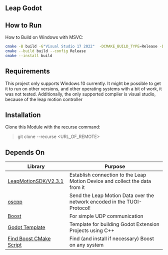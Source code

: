 ## Leap Godot

## How to Run

How to Build on Windows with MSVC:
```sh
cmake -B build -G"Visual Studio 17 2022"  -DCMAKE_BUILD_TYPE=Release -DConfigFilePath=".cmakeconfig"
cmake --build build --config Release
cmake --install build
```

## Requirements
This project only supports Windows 10 currently.
It might be possible to get it to run on other versions, and other operating systems with a bit of work, it was not tested.
Additionally, the only supported compiler is visual studio, because of the leap motion controller

## Installation

Clone this Module with the recurse command:
> git clone --recurse <URL_OF_REMOTE>

## Depends On

| Library                                                                                          | Purpose                                                                     |
|--------------------------------------------------------------------------------------------------|-----------------------------------------------------------------------------|
| [LeapMotionSDK/V2.3.1](https://developer-archive.leapmotion.com/documentation/v2/cpp/index.html) | Establish connection to the Leap Motion Device and collect the data from it |
| [oscpp](https://github.com/kaoskorobase/oscpp)                                                   | Send the Leap Motion Data over the network encoded in the TUOI-Protocol!    |
| [Boost](https://www.boost.org/)                                                                  | For simple UDP communication                                                |
| [Godot Template](https://github.com/nathanfranke/gdextension)                                    | Template for building Godot Extension Projects using C++                    |
| [Find Boost CMake Script](https://gist.github.com/thiagowfx/970e3931387ed7db9a39709a8a130ee9)    | Find (and install if necessary) Boost on any system                         |
